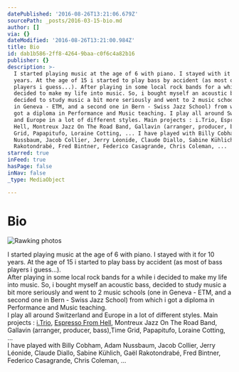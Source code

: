 ```yaml
---
datePublished: '2016-08-26T13:21:06.679Z'
sourcePath: _posts/2016-03-15-bio.md
author: []
via: {}
dateModified: '2016-08-26T13:21:00.984Z'
title: Bio
id: dab1b586-2ff8-4264-9baa-c0f6c4a82b16
publisher: {}
description: >-
  I started playing music at the age of 6 with piano. I stayed with it for 10
  years. At the age of 15 i started to play bass by accident (as most of bass
  players i guess...). After playing in some local rock bands for a while i
  decided to make my life into music. So, i bought myself an acoustic bass,
  decided to study music a bit more seriously and went to 2 music schools (one
  in Geneva - ETM, and a second one in Bern - Swiss Jazz School) from which i
  got a diploma in Performance and Music teaching. I play all around Switzerland
  and Europe in a lot of different styles. Main projects : i.Trio, Espresso From
  Hell, Montreux Jazz On The Road Band, Gallavin (arranger, producer, bass),Time
  Grid, Papapitufo, Loraine Cotting, ... I have played with Billy Cobham, Adam
  Nussbaum, Jacob Collier, Jerry Léonide, Claude Diallo, Sabine Kühlich, Gaël
  Rakotondrabé, Fred Bintner, Federico Casagrande, Chris Coleman, ...
starred: true
inFeed: true
hasPage: false
inNav: false
_type: MediaObject

---
```

# Bio
![Rawking photos](https://imgflo.herokuapp.com/graph/vahj1ThiexotieMo/ecb75799d51f809f294a9a1503443ffa/croprotate.jpg?cropheight=783&cropwidth=1177&degrees=0&input=https%3A%2F%2Fs3-us-west-2.amazonaws.com%2Fthe-grid-img%2Fp%2Fc352ae3cba6ec9a9881c53bcb62d85ccf09f124a.jpg&x=0&y=0)

I started playing music at the age of 6 with piano. I stayed with it for 10 years. At the age of 15 i started to play bass by accident (as most of bass players i guess...).  
After playing in some local rock bands for a while i decided to make my life into music. So, i bought myself an acoustic bass, decided to study music a bit more seriously and went to 2 music schools (one in Geneva - ETM, and a second one in Bern - Swiss Jazz School) from which i got a diploma in Performance and Music teaching.  
I play all around Switzerland and Europe in a lot of different styles. Main projects : [i.Trio][0], [Espresso From Hell][1], Montreux Jazz On The Road Band, Gallavin (arranger, producer, bass),Time Grid, Papapitufo, Loraine Cotting, ...  
I have played with Billy Cobham, Adam Nussbaum, Jacob Collier, Jerry Léonide, Claude Diallo, Sabine Kühlich, Gaël Rakotondrabé, Fred Bintner, Federico Casagrande, Chris Coleman, ...

[0]: http://www.itrio.ch/ "i.Trio"
[1]: http://www.espressofromhell.com/ "EFH"